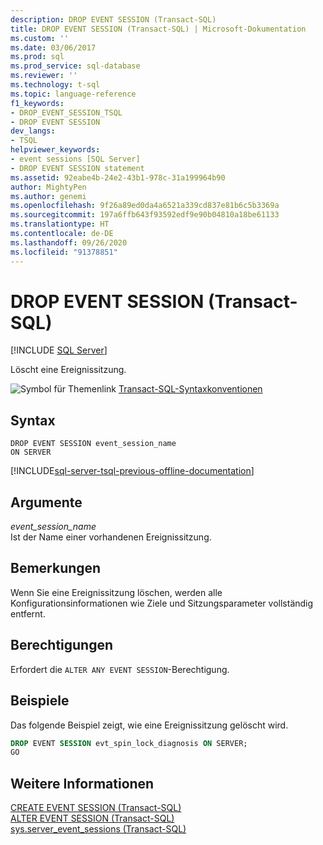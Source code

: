 ```yaml
---
description: DROP EVENT SESSION (Transact-SQL)
title: DROP EVENT SESSION (Transact-SQL) | Microsoft-Dokumentation
ms.custom: ''
ms.date: 03/06/2017
ms.prod: sql
ms.prod_service: sql-database
ms.reviewer: ''
ms.technology: t-sql
ms.topic: language-reference
f1_keywords:
- DROP_EVENT_SESSION_TSQL
- DROP EVENT SESSION
dev_langs:
- TSQL
helpviewer_keywords:
- event sessions [SQL Server]
- DROP EVENT SESSION statement
ms.assetid: 92eabe4b-24e2-43b1-978c-31a199964b90
author: MightyPen
ms.author: genemi
ms.openlocfilehash: 9f26a89ed0da4a6521a339cd837e81b6c5b3369a
ms.sourcegitcommit: 197a6ffb643f93592edf9e90b04810a18be61133
ms.translationtype: HT
ms.contentlocale: de-DE
ms.lasthandoff: 09/26/2020
ms.locfileid: "91378851"
---
```

# <a name="drop-event-session-transact-sql"></a>DROP EVENT SESSION (Transact-SQL)
[!INCLUDE [SQL Server](../../includes/applies-to-version/sqlserver.md)]

  Löscht eine Ereignissitzung.  
  
 ![Symbol für Themenlink](../../database-engine/configure-windows/media/topic-link.gif "Symbol für Themenlink") [Transact-SQL-Syntaxkonventionen](../../t-sql/language-elements/transact-sql-syntax-conventions-transact-sql.md)  
  
## <a name="syntax"></a>Syntax  
  
```syntaxsql    
DROP EVENT SESSION event_session_name  
ON SERVER  
```  
  
[!INCLUDE[sql-server-tsql-previous-offline-documentation](../../includes/sql-server-tsql-previous-offline-documentation.md)]

## <a name="arguments"></a>Argumente
 *event_session_name*  
 Ist der Name einer vorhandenen Ereignissitzung.  
  
## <a name="remarks"></a>Bemerkungen  
 Wenn Sie eine Ereignissitzung löschen, werden alle Konfigurationsinformationen wie Ziele und Sitzungsparameter vollständig entfernt.  
  
## <a name="permissions"></a>Berechtigungen  
 Erfordert die `ALTER ANY EVENT SESSION`-Berechtigung.  
  
## <a name="examples"></a>Beispiele  
Das folgende Beispiel zeigt, wie eine Ereignissitzung gelöscht wird.  
  
```sql  
DROP EVENT SESSION evt_spin_lock_diagnosis ON SERVER;
GO
```  
  
## <a name="see-also"></a>Weitere Informationen  
 [CREATE EVENT SESSION &#40;Transact-SQL&#41;](../../t-sql/statements/create-event-session-transact-sql.md)   
 [ALTER EVENT SESSION &#40;Transact-SQL&#41;](../../t-sql/statements/alter-event-session-transact-sql.md)   
 [sys.server_event_sessions &#40;Transact-SQL&#41;](../../relational-databases/system-catalog-views/sys-server-event-sessions-transact-sql.md)  
  
  
